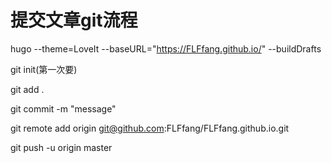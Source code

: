 # 提交文章git流程

hugo --theme=LoveIt --baseURL="https://FLFfang.github.io/" --buildDrafts

git init(第一次要)

git add .

git commit -m "message"

git remote add origin git@github.com:FLFfang/FLFfang.github.io.git

git push -u origin master